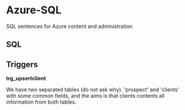 # Azure-SQL
SQL sentences for Azure content and administration

## SQL

## Triggers
**trg_upsertclient**

We have two separated tables (do not ask why). 'prospect' and 'clients' with some common fields, and the aims is that clients contents all information from both tables.
